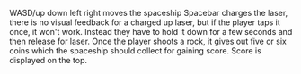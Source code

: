 WASD/up down left right moves the spaceship
Spacebar charges the laser, there is no visual feedback for a charged up laser, but if the player taps it once, it won't work. Instead they have to hold it down for a few seconds and then release for laser.
Once the player shoots a rock, it gives out five or six coins which the spaceship should collect for gaining score. Score is displayed on the top.
